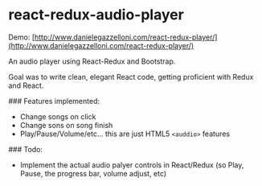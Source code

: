 # react-redux-audio-player

Demo: [http://www.danielegazzelloni.com/react-redux-player/](http://www.danielegazzelloni.com/react-redux-player/)

An audio player using React-Redux and Bootstrap. 

Goal was to write clean, elegant React code, getting proficient with Redux and React. 

### Features implemented:
- Change songs on click
- Change sons on song finish
- Play/Pause/Volume/etc... this are just HTML5 ```<auddio>``` features

### Todo:
- Implement the actual audio palyer controls in React/Redux (so Play, Pause, the progress bar, volume adjust, etc)